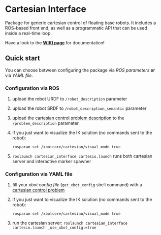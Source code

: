 # Cartesian Interface
Package for generic cartesian control of floating base robots.
It includes a ROS-based front end, as well as a programmatic API
that can be used inside a real-time loop.

Have a look to the [**WIKI page**](https://github.com/ADVRHumanoids/CartesianInterface/wiki) 
for documentation!

## Quick start
You can choose between configuring the package via *ROS parameters* **or** via *YAML file*.
### Configuration via ROS
1) upload the robot URDF to `/robot_description` parameter
2) upload the robot SRDF to `/robot_description_semantic` parameter
3) upload the [cartesian control problem description](https://github.com/ADVRHumanoids/CartesianInterface/wiki/Get-started!#writing-an-ik-problem-for-your-robot) to the `/problem_description` parameter
4) if you just want to visualize the IK solution (no commands sent to the robot): 

    `rosparam set /xbotcore/cartesian/visual_mode true`
5) `roslaunch cartesian_interface cartesio.launch` runs both cartesian server and interactive marker spawner
### Configuration via YAML file
1) fill your *xbot config file* (`get_xbot_config` shell command) with a [cartesian control problem](https://github.com/ADVRHumanoids/CartesianInterface/wiki/Get-started!#writing-an-ik-problem-for-your-robot)
2) if you just want to visualize the IK solution (no commands sent to the robot): 

    `rosparam set /xbotcore/cartesian/visual_mode true`
3) run the cartesian server: `roslaunch cartesian_interface cartesio.launch _use_xbot_config:=true`

